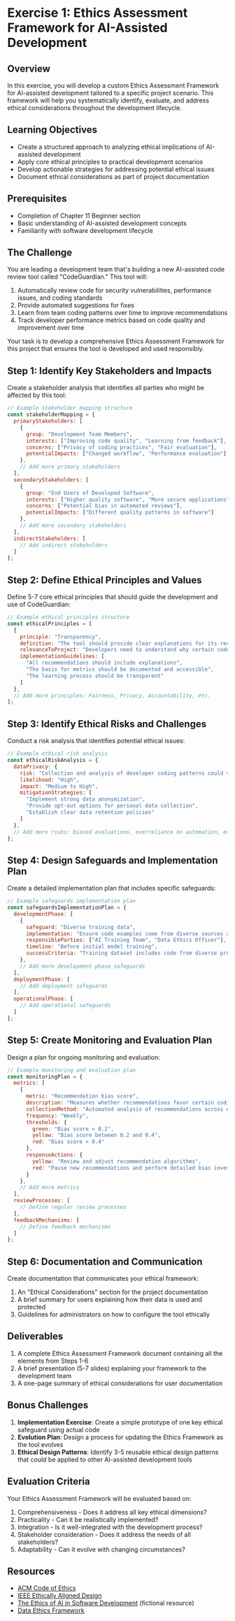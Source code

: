 # Exercise 1: Ethics Assessment Framework for AI-Assisted Development

## Overview

In this exercise, you will develop a custom Ethics Assessment Framework for AI-assisted development tailored to a specific project scenario. This framework will help you systematically identify, evaluate, and address ethical considerations throughout the development lifecycle.

## Learning Objectives

- Create a structured approach to analyzing ethical implications of AI-assisted development
- Apply core ethical principles to practical development scenarios
- Develop actionable strategies for addressing potential ethical issues
- Document ethical considerations as part of project documentation

## Prerequisites

- Completion of Chapter 11 Beginner section
- Basic understanding of AI-assisted development concepts
- Familiarity with software development lifecycle

## The Challenge

You are leading a development team that's building a new AI-assisted code review tool called "CodeGuardian." This tool will:

1. Automatically review code for security vulnerabilities, performance issues, and coding standards
2. Provide automated suggestions for fixes
3. Learn from team coding patterns over time to improve recommendations
4. Track developer performance metrics based on code quality and improvement over time

Your task is to develop a comprehensive Ethics Assessment Framework for this project that ensures the tool is developed and used responsibly.

## Step 1: Identify Key Stakeholders and Impacts

Create a stakeholder analysis that identifies all parties who might be affected by this tool:

```javascript
// Example stakeholder mapping structure
const stakeholderMapping = {
  primaryStakeholders: [
    {
      group: "Development Team Members",
      interests: ["Improving code quality", "Learning from feedback"],
      concerns: ["Privacy of coding practices", "Fair evaluation"],
      potentialImpacts: ["Changed workflow", "Performance evaluation"]
    },
    // Add more primary stakeholders
  ],
  secondaryStakeholders: [
    {
      group: "End Users of Developed Software",
      interests: ["Higher quality software", "More secure applications"],
      concerns: ["Potential bias in automated reviews"],
      potentialImpacts: ["Different quality patterns in software"]
    },
    // Add more secondary stakeholders
  ],
  indirectStakeholders: [
    // Add indirect stakeholders
  ]
};
```

## Step 2: Define Ethical Principles and Values

Define 5-7 core ethical principles that should guide the development and use of CodeGuardian:

```javascript
// Example ethical principles structure
const ethicalPrinciples = [
  {
    principle: "Transparency",
    definition: "The tool should provide clear explanations for its recommendations and the basis for any metrics",
    relevanceToProject: "Developers need to understand why certain code patterns are flagged and how their performance is being measured",
    implementationGuidelines: [
      "All recommendations should include explanations",
      "The basis for metrics should be documented and accessible",
      "The learning process should be transparent"
    ]
  },
  // Add more principles: Fairness, Privacy, Accountability, etc.
];
```

## Step 3: Identify Ethical Risks and Challenges

Conduct a risk analysis that identifies potential ethical issues:

```javascript
// Example ethical risk analysis
const ethicalRiskAnalysis = {
  dataPrivacy: {
    risk: "Collection and analysis of developer coding patterns could violate privacy",
    likelihood: "High",
    impact: "Medium to High",
    mitigationStrategies: [
      "Implement strong data anonymization",
      "Provide opt-out options for personal data collection",
      "Establish clear data retention policies"
    ]
  },
  // Add more risks: biased evaluations, overreliance on automation, etc.
};
```

## Step 4: Design Safeguards and Implementation Plan

Create a detailed implementation plan that includes specific safeguards:

```javascript
// Example safeguards implementation plan
const safeguardsImplementationPlan = {
  developmentPhase: [
    {
      safeguard: "Diverse training data",
      implementation: "Ensure code examples come from diverse sources and programming styles",
      responsibleParties: ["AI Training Team", "Data Ethics Officer"],
      timeline: "Before initial model training",
      successCriteria: "Training dataset includes code from diverse programmers and styles"
    },
    // Add more development phase safeguards
  ],
  deploymentPhase: [
    // Add deployment safeguards
  ],
  operationalPhase: [
    // Add operational safeguards
  ]
};
```

## Step 5: Create Monitoring and Evaluation Plan

Design a plan for ongoing monitoring and evaluation:

```javascript
// Example monitoring and evaluation plan
const monitoringPlan = {
  metrics: [
    {
      metric: "Recommendation bias score",
      description: "Measures whether recommendations favor certain coding styles over others",
      collectionMethod: "Automated analysis of recommendations across different programmer demographics",
      frequency: "Weekly",
      thresholds: {
        green: "Bias score < 0.2",
        yellow: "Bias score between 0.2 and 0.4",
        red: "Bias score > 0.4"
      },
      responseActions: {
        yellow: "Review and adjust recommendation algorithms",
        red: "Pause new recommendations and perform detailed bias investigation"
      }
    },
    // Add more metrics
  ],
  reviewProcesses: [
    // Define regular review processes
  ],
  feedbackMechanisms: [
    // Define feedback mechanisms
  ]
};
```

## Step 6: Documentation and Communication

Create documentation that communicates your ethical framework:

1. An "Ethical Considerations" section for the project documentation
2. A brief summary for users explaining how their data is used and protected
3. Guidelines for administrators on how to configure the tool ethically

## Deliverables

1. A complete Ethics Assessment Framework document containing all the elements from Steps 1-6
2. A brief presentation (5-7 slides) explaining your framework to the development team
3. A one-page summary of ethical considerations for user documentation

## Bonus Challenges

1. **Implementation Exercise**: Create a simple prototype of one key ethical safeguard using actual code
2. **Evolution Plan**: Design a process for updating the Ethics Framework as the tool evolves
3. **Ethical Design Patterns**: Identify 3-5 reusable ethical design patterns that could be applied to other AI-assisted development tools

## Evaluation Criteria

Your Ethics Assessment Framework will be evaluated based on:

1. Comprehensiveness - Does it address all key ethical dimensions?
2. Practicality - Can it be realistically implemented?
3. Integration - Is it well-integrated with the development process?
4. Stakeholder consideration - Does it address the needs of all stakeholders?
5. Adaptability - Can it evolve with changing circumstances?

## Resources

- [ACM Code of Ethics](https://www.acm.org/code-of-ethics)
- [IEEE Ethically Aligned Design](https://ethicsinaction.ieee.org/)
- [The Ethics of AI in Software Development](https://example.com/ai-ethics) (fictional resource)
- [Data Ethics Framework](https://www.gov.uk/government/publications/data-ethics-framework/data-ethics-framework)
